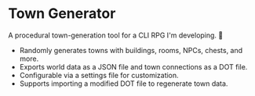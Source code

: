# Town Generator

A procedural town-generation tool for a CLI RPG I'm developing. 🏰

- Randomly generates towns with buildings, rooms, NPCs, chests, and more.
- Exports world data as a JSON file and town connections as a DOT file.
- Configurable via a settings file for customization.
- Supports importing a modified DOT file to regenerate town data.

